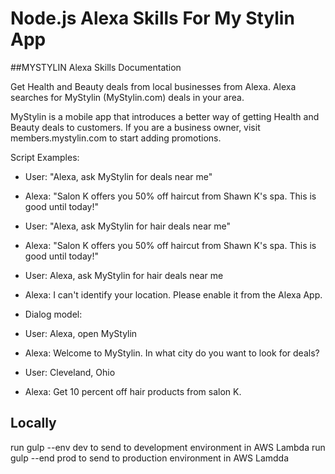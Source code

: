 # Node.js Alexa Skills For My Stylin App

##MYSTYLIN Alexa Skills Documentation

Get Health and Beauty deals from local businesses from Alexa. Alexa searches for MyStylin (MyStylin.com) deals in your area.

MyStylin is a mobile app that introduces a better way of getting Health and Beauty deals to customers. If you are a business owner, visit members.mystylin.com to start adding promotions.

Script Examples:

 *  User:  "Alexa, ask MyStylin for deals near me"
 *  Alexa: "Salon K offers you 50% off haircut from Shawn K's spa. This is good until today!"
 *  User:  "Alexa, ask MyStylin for hair deals near me"
 *  Alexa: "Salon K offers you 50% off haircut from Shawn K's spa. This is good until today!"
 *  User: Alexa, ask MyStylin for hair deals near me
 *  Alexa: I can't identify your location. Please enable it from the Alexa App. 
 
 * Dialog model:
 * User: Alexa, open MyStylin
 * Alexa: Welcome to MyStylin. In what city do you want to look for deals?
 * User: Cleveland, Ohio
 * Alexa: Get 10 percent off hair products from salon K.


## Locally
run gulp --env dev to send to development environment in AWS Lambda
run gulp --end prod to send to production environment in AWS Lamdda


